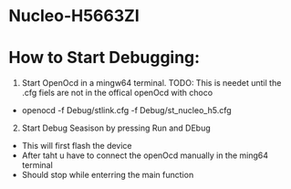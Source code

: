 # Nucleo-H5663ZI

# How to Start Debugging:
1. Start OpenOcd in a mingw64 terminal. TODO: This is needet until the .cfg fiels are not in the offical openOcd with choco
- openocd -f Debug/stlink.cfg -f Debug/st_nucleo_h5.cfg

2. Start Debug Seasison by pressing Run and DEbug
- This will first flash the device
- After taht u have to connect the openOcd manually in the ming64 terminal
- Should stop while enterring the main function 
